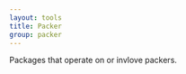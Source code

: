```yaml
---
layout: tools
title: Packer
group: packer
---
```


Packages that operate on or invlove packers.
       